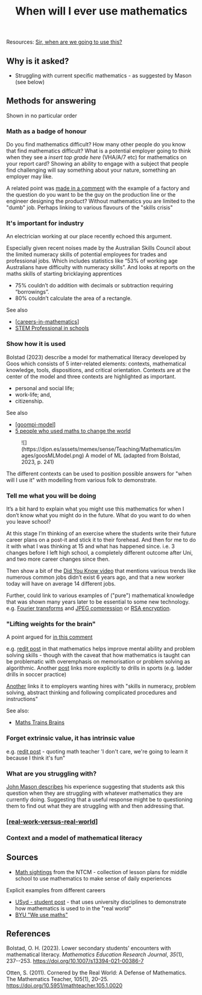 ﻿---
backlinks:
- title: Teaching Mathematics
  url: /sense/Teaching/Mathematics/teaching-mathematics.html
title: When will I ever use mathematics
---
Resources: [Sir, when are we going to use this?](https://djon.es/blog/2011/05/03/sir-when-are-we-going-to-use-this/)

## Why is it asked?

- Struggling with current specific mathematics - as suggested by Mason (see below)

## Methods for answering

Shown in no particular order

### Math as a badge of honour

Do you find mathematics difficult? How many other people do you know that find mathematics difficult? What is a potential employer going to think when they see a *insert top grade here* (VHA/A/7 etc) for mathematics on your report card? Showing an ability to engage with a subject that people find challenging will say something about your nature, something an employer may like.

A related point was [made in a comment](https://djon.es/blog/2011/05/03/sir-when-are-we-going-to-use-this/#comment-64) with the example of a factory and the question do you want to be the guy on the production line or the engineer designing the product? Without mathematics you are limited to the "dumb" job.  Perhaps linking to various flavours of the "skills crisis"

### It's important for industry

An electrician working at our place recently echoed this argument.

Especially given recent noises made by the Australian Skills Council about the limited numeracy skills of potential employees for trades and professional jobs. Which includes statistics like “53% of working age Australians have difficulty with numeracy skills”. And looks at reports on the maths skills of starting bricklaying apprentices

- 75% couldn’t do addition with decimals or subtraction requiring “borrowings”.
- 80% couldn’t calculate the area of a rectangle.

See also 

- [[careers-in-mathematics]]
- [STEM Professional in schools](https://www.csiro.au/en/education/programs/stem-professionals-in-schools)

### Show how it is used

Bolstad (2023) describe a model for mathematical literacy developed by Goos which consists of 5 inter-related elements: contexts, mathematical knowledge, tools, dispositions, and critical orientation. Contexts are at the center of the model and three contexts are highlighted as important. 

- personal and social life;
- work-life; and,
- citizenship.

See also

- [[goompi-model]]
- [5 people who used maths to change the world](https://education.nsw.gov.au/schooling/parents-and-carers/going-to-school/everyday-maths/high-school/resources/five-people-who-used-maths-to-change-the-world-years-7-and-8)

<figure markdown>
![](https://djon.es/assets/memex/sense/Teaching/Mathematics/images/goosMLModel.png)
<caption>A model of ML (adapted from Bolstad, 2023, p. 241)</caption>
</figure>

The different contexts can be used to position possible answers for "when will I use it" with modelling from various folk to demonstrate.

### Tell me what you will be doing

It’s a bit hard to explain what you might use this mathematics for when I don’t know what you might do in the future. What do you want to do when you leave school?

At this stage I’m thinking of an exercise where the students write their future career plans on a post-it and stick it to their forehead. And then for me to do it with what I was thinking at 15 and what has happened since. i.e. 3 changes before I left high school, a completely different outcome after Uni, and two more career changes since then.

Then show a bit of the [Did You Know video](https://www.youtube.com/watch?v=cL9Wu2kWwSY&embeds_referring_euri=https%3A%2F%2Fdjon.es%2F&feature=emb_imp_woyt) that mentions various trends like numerous common jobs didn’t exist 6 years ago, and that a new worker today will have on average 14 different jobs.

Further, could link to various examples of ("pure") mathematical knowledge that was shown many years later to be essential to some new technology. e.g. [Fourier transforms](https://en.wikipedia.org/wiki/Fourier_transform) and [JPEG compression](https://en.wikipedia.org/wiki/JPEG#JPEG_codec_example) or [RSA encryption](https://en.wikipedia.org/wiki/RSA_(cryptosystem)).

### "Lifting weights for the brain"

A point argued for [in this comment](https://djon.es/blog/2011/05/03/sir-when-are-we-going-to-use-this/#comment-65)

e.g. [redit post](https://www.reddit.com/r/math/comments/7u5uat/math_teachers_when_students_inevitably_ask_when/dthtqxs/?utm_source=share&utm_medium=web3x&utm_name=web3xcss&utm_term=1&utm_content=share_button) in that mathematics helps improve mental ability and problem solving skills - though with the caveat that how mathematics is taught can be problematic with overemphasis on memorisation or problem solving as algorithmic. Another [post](https://www.reddit.com/r/math/comments/7u5uat/math_teachers_when_students_inevitably_ask_when/dtipbyz/?utm_source=share&utm_medium=web3x&utm_name=web3xcss&utm_term=1&utm_content=share_button) links more explicitly to drills in sports (e.g. ladder drills in soccer practice)

[Another](https://www.reddit.com/r/math/comments/7u5uat/math_teachers_when_students_inevitably_ask_when/dti6e89/?utm_source=share&utm_medium=web3x&utm_name=web3xcss&utm_term=1&utm_content=share_button) links it to employers wanting hires with "skills in numeracy, problem solving, abstract thinking and following complicated procedures and instructions"

See also:

- [Maths Trains Brains](https://education.nsw.gov.au/schooling/parents-and-carers/going-to-school/everyday-maths)

### Forget extrinsic value, it has intrinsic value

e.g. [redit post](https://www.reddit.com/r/math/comments/7u5uat/math_teachers_when_students_inevitably_ask_when/dthvr02/?utm_source=share&utm_medium=web3x&utm_name=web3xcss&utm_term=1&utm_content=share_button) - quoting math teacher 'I don't care, we're going to learn it because I think it's fun"

### What are you struggling with?

[John Mason describes](https://educationblog.oup.com/secondary/maths/why-are-we-doing-this-miss) his experience suggesting that students ask this question when they are struggling with whatever mathematics they are currently doing. Suggesting that a useful response might be to questioning them to find out what they are struggling with and then addressing that.

### [[real-work-versus-real-world]]

### Context and a model of mathematical literacy



## Sources 

- [Math sightings](https://www.nctm.org/Classroom-Resources/Features/Math-Sightings/) from the NTCM - collection of lesson plans for middle school to use mathematics to make sense of daily experiences

Explicit examples from different careers
- [USyd - student post](https://www.sydney.edu.au/study/student-life/student-news/2019/08/01/when-will-i-ever-use-maths.html) - that uses university disciplines to demonstrate how mathematics is used to in the "real world"
- [BYU "We use maths"](http://weusemath.org/?page_id=800)

## References

Bolstad, O. H. (2023). Lower secondary students' encounters with mathematical literacy. *Mathematics Education Research Journal*, *35*(1), 237--253. <https://doi.org/10.1007/s13394-021-00386-7>

Otten, S. (2011). Cornered by the Real World: A Defense of Mathematics. The Mathematics Teacher, 105(1), 20–25. https://doi.org/10.5951/mathteacher.105.1.0020


[//begin]: # "Autogenerated link references for markdown compatibility"
[careers-in-mathematics]: careers-in-mathematics "Careers in mathematics"
[goompi-model]: cser-mooc/goompi-model "Goompi model"
[real-work-versus-real-world]: real-work-versus-real-world "Real work versus Real world"
[//end]: # "Autogenerated link references"